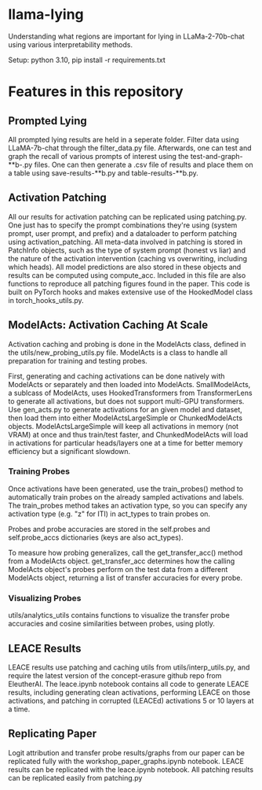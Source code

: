 # llama-lying

Understanding what regions are important for lying in LLaMa-2-70b-chat using various interpretability methods.

Setup: python 3.10, pip install -r requirements.txt

# Features in this repository
## Prompted Lying

All prompted lying results are held in a seperate folder. Filter data using LLaMA-7b-chat through the filter_data.py file. Afterwards, one can test and graph the recall of various prompts of interest using the test-and-graph-**b-.py files. One can then generate a .csv file of results and place them on a table using save-results-**b.py and table-results-**b.py.

## Activation Patching

All our results for activation patching can be replicated using patching.py. One just has to specify the prompt combinations they're using (system prompt, user prompt, and prefix) and a dataloader to perform patching using activation_patching. All meta-data involved in patching is stored in PatchInfo objects, such as the type of system prompt (honest vs liar) and the nature of the activation intervention (caching vs overwriting, including which heads). All model predictions are also stored in these objects and results can be computed using compute_acc. Included in this file are also functions to reproduce all patching figures found in the paper. This code is built on PyTorch hooks and makes extensive use of the HookedModel class in torch_hooks_utils.py.

## ModelActs: Activation Caching At Scale
Activation caching and probing is done in the ModelActs class, defined in the utils/new_probing_utils.py file. ModelActs is a class to handle all preparation for training and testing probes.

First, generating and caching activations can be done natively with ModelActs or separately and then loaded into ModelActs. SmallModelActs, a sublcass of ModelActs, uses HookedTransformers from TransformerLens to generate all activations, but does not support multi-GPU transformers. Use gen_acts.py to generate activations for an given model and dataset, then load them into either ModelActsLargeSimple or ChunkedModelActs objects. ModelActsLargeSimple will keep all activations in memory (not VRAM) at once and thus train/test faster, and ChunkedModelActs will load in activations for particular heads/layers one at a time for better memory efficiency but a significant slowdown.

### Training Probes
Once activations have been generated, use the train_probes() method to automatically train probes on the already sampled activations and labels. The train_probes method takes an activation type, so you can specify any activation type (e.g. "z" for ITI) in act_types to train probes on.

Probes and probe accuracies are stored in the self.probes and self.probe_accs dictionaries (keys are also act_types).

To measure how probing generalizes, call the get_transfer_acc() method from a ModelActs object. get_transfer_acc determines how the calling ModelActs object's probes perform on the test data from a different ModelActs object, returning a list of transfer accuracies for every probe.

### Visualizing Probes
utils/analytics_utils contains functions to visualize the transfer probe accuracies and cosine similarities between probes, using plotly.

## LEACE Results
LEACE results use patching and caching utils from utils/interp_utils.py, and require the latest version of the concept-erasure github repo from EleutherAI. The leace.ipynb notebook contains all code to generate LEACE results, including generating clean activations, performing LEACE on those activations, and patching in corrupted (LEACEd) activations 5 or 10 layers at a time.

## Replicating Paper
Logit attribution and transfer probe results/graphs from our paper can be replicated fully with the workshop_paper_graphs.ipynb notebook. LEACE results can be replicated with the leace.ipynb notebook. All patching results can be replicated easily from patching.py
